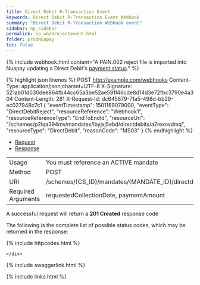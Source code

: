 ```yaml
---
title: Direct Debit R-Transaction Event
keywords: Direct Debit R-Transaction Event Webhook 
summary: "Direct Debit R-Transaction Webhook event"
sidebar: np_sidebar
permalink: np_whddrejectevent.html
folder: prodNuapay
toc: false
---
```

 
{% include webhook.html content="A PAIN.002 reject file is imported into Nuapay updating a Direct Debit's [payment status](np_ddstatuses.html)." %}


{% highlight json linenos  %}
POST http://example.com/webhooks
Content-Type: application/json;charset=UTF-8
X-Signature: 521ab01d030dee864fb44cc65a3be52ae591f46cde8d14d3e72fbc3790e4a304
Content-Length: 261
X-Request-Id: dc645679-71a5-498d-bb29-ec027948c7c1
	{
		"eventTimestamp": 1501169079000,
		"eventType": "DirectDebitReject",
		"resourceReference": "Webhook1",
		"resourceReferenceType": "EndToEndId",
		"resourceUri": "/schemes/p2lqa394mv/mandates/lbyjxj5ebd/directdebits/a2rexnvdmq",
		"resourceType": "DirectDebit",
		"reasonCode": "MS03"
	}
{% endhighlight %}





<ul id="profileTabs" class="nav nav-tabs">
    <li class="active"><a href="#profile" data-toggle="tab">Request</a></li>
    <li><a href="#about" data-toggle="tab">Response</a></li>
   
</ul>
  <div class="tab-content">
<div role="tabpanel" class="tab-pane active" id="profile">


  <table>
<colgroup>
<col width="30%" />
<col width="90%" />
</colgroup>

<tbody>
<tr>
<td markdown="span">Usage</td>
<td markdown="span">You must reference an ACTIVE mandate</td>
</tr>
<tr>
<td markdown="span">Method</td>
<td markdown="span"><span class="label label-info">POST </span>
</td>
</tr>
<tr>
<td markdown="span">URI</td>
<td markdown="span">/schemes/{CS_ID}/mandates/{MANDATE_ID}/directdebits
</td>
</tr>
<tr>
<td markdown="span">Required Arguments</td>
<td markdown="span">requestedCollectionDate, paymentAmount
</td>
</tr>
</tbody>
</table>



</div>

<div role="tabpanel" class="tab-pane" id="about">
<p>A successful request will return a <b>201 Created</b> response code</p>
<p>The following is the complete list of possible status codes, which may be returned in the response:</p>
    {% include httpcodes.html %}
    
 
    </div>


</div>

{% include swaggerlink.html %}

{% include links.html %}
